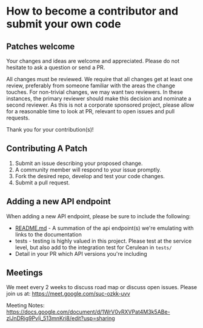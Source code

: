 # How to become a contributor and submit your own code

## Patches welcome

Your changes and ideas are welcome and appreciated. Please do not hesitate to ask a question or send a PR.

All changes must be reviewed. We require that all changes get at least one review, preferably from someone familiar with the areas the change touches. For non-trivial changes, we may want two reviewers. In these instances, the primary reviewer should make this decision and nominate a second reviewer. As this is not a corporate sponsored project, please allow for a reasonable time to look at PR, relevant to open issues and pull requests.

Thank you for your contribution(s)!

## Contributing A Patch

1. Submit an issue describing your proposed change.
1. A community member will respond to your issue promptly.
1. Fork the desired repo, develop and test your code changes.
1. Submit a pull request.

## Adding a new API endpoint

When adding a new API endpoint, please be sure to include the following:

- [README.md](internal/subscriptions/README.md) - A summation of the api endpoint(s) we're emulating with links to the documentation
- tests - testing is highly valued in this project. Please test at the service level, but also add to the integration test for Cerulean in `tests/`
- Detail in your PR which API versions you're including


## Meetings

We meet every 2 weeks to discuss road map or discuss open issues. Please join us at:
https://meet.google.com/suc-ozkk-uvv

Meeting Notes:
https://docs.google.com/document/d/1WrV0vRXVPat4M3k5ABe-zlJnDRig9PvIj_513mnKri8/edit?usp=sharing